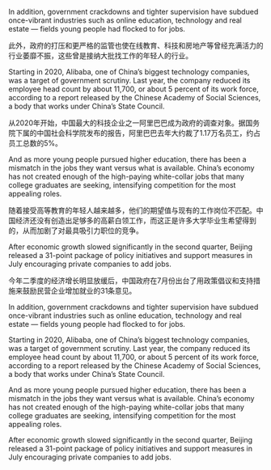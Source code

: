 In addition, government crackdowns and tighter supervision have subdued once-vibrant industries such as online education, technology and real estate — fields young people had flocked to for jobs.

此外，政府的打压和更严格的监管也使在线教育、科技和房地产等曾经充满活力的行业萎靡不振，这些曾是接纳大批找工作的年轻人的行业。

Starting in 2020, Alibaba, one of China’s biggest technology companies, was a target of government scrutiny. Last year, the company reduced its employee head count by about 11,700, or about 5 percent of its work force, according to a report released by the Chinese Academy of Social Sciences, a body that works under China’s State Council.

从2020年开始，中国最大的科技企业之一阿里巴巴成为政府的调查对象。据国务院下属的中国社会科学院发布的报告，阿里巴巴去年大约裁了1.17万名员工，约占员工总数的5%。

And as more young people pursued higher education, there has been a mismatch in the jobs they want versus what is available. China’s economy has not created enough of the high-paying white-collar jobs that many college graduates are seeking, intensifying competition for the most appealing roles.

随着接受高等教育的年轻人越来越多，他们的期望值与现有的工作岗位不匹配。中国经济还没有创造出足够多的高薪白领工作，而这正是许多大学毕业生希望得到的，从而加剧了对最具吸引力职位的竞争。

After economic growth slowed significantly in the second quarter, Beijing released a 31-point package of policy initiatives and support measures in July encouraging private companies to add jobs.

今年二季度的经济增长明显放缓后，中国政府在7月份出台了用政策倡议和支持措施来鼓励民营企业增加就业的31条意见。

In addition, government crackdowns and tighter supervision have subdued once-vibrant industries such as online education, technology and real estate — fields young people had flocked to for jobs.

Starting in 2020, Alibaba, one of China’s biggest technology companies, was a target of government scrutiny. Last year, the company reduced its employee head count by about 11,700, or about 5 percent of its work force, according to a report released by the Chinese Academy of Social Sciences, a body that works under China’s State Council.

And as more young people pursued higher education, there has been a mismatch in the jobs they want versus what is available. China’s economy has not created enough of the high-paying white-collar jobs that many college graduates are seeking, intensifying competition for the most appealing roles.

After economic growth slowed significantly in the second quarter, Beijing released a 31-point package of policy initiatives and support measures in July encouraging private companies to add jobs.